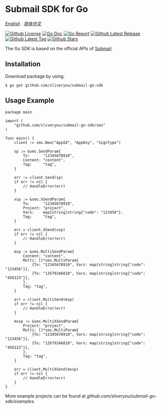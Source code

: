 # Submail SDK for Go

*[English](README.md) ∙ [简体中文](README_zh-CN.md)*

[![Github License](https://img.shields.io/github/license/sliveryou/submail-go-sdk.svg?style=flat)](https://github.com/sliveryou/submail-go-sdk/blob/master/LICENSE)
[![Go Doc](https://godoc.org/github.com/sliveryou/submail-go-sdk?status.svg)](https://pkg.go.dev/github.com/sliveryou/submail-go-sdk)
[![Go Report](https://goreportcard.com/badge/github.com/sliveryou/submail-go-sdk)](https://goreportcard.com/report/github.com/sliveryou/submail-go-sdk)
[![Github Latest Release](https://img.shields.io/github/release/sliveryou/submail-go-sdk.svg?style=flat)](https://github.com/sliveryou/submail-go-sdk/releases/latest)
[![Github Latest Tag](https://img.shields.io/github/tag/sliveryou/submail-go-sdk.svg?style=flat)](https://github.com/sliveryou/submail-go-sdk/tags)
[![Github Stars](https://img.shields.io/github/stars/sliveryou/submail-go-sdk.svg?style=flat)](https://github.com/sliveryou/submail-go-sdk/stargazers)

The Go SDK is based on the official APIs of [Submail](https://www.mysubmail.com/documents).

## Installation

Download package by using:

```shell script
$ go get github.com/sliveryou/submail-go-sdk
```

## Usage Example

```golang
package main

import (
	"github.com/sliveryou/submail-go-sdk/sms"
)

func main() {
	client := sms.New("AppId", "AppKey", "SignType")

	sp := &sms.SendParam{
		To:      "12345678910",
		Content: "content",
		Tag:     "tag",
	}

	err := client.Send(sp)
	if err != nil {
		// HandleError(err)
	}

	xsp := &sms.XSendParam{
		To:      "12345678910",
		Project: "project",
		Vars:    map[string]string{"code": "123456"},
		Tag:     "tag",
	}

	err = client.XSend(xsp)
	if err != nil {
		// HandleError(err)
	}

	msp := &sms.MultiSendParam{
		Content: "content",
		Multi: []*sms.MultiParam{
			{To: "12345678910", Vars: map[string]string{"code": "123456"}},
			{To: "13579246810", Vars: map[string]string{"code": "456123"}},
		},
		Tag: "tag",
	}

	err = client.MultiSend(msp)
	if err != nil {
		// HandleError(err)
	}

	mxsp := &sms.MultiXSendParam{
		Project: "project",
		Multi: []*sms.MultiParam{
			{To: "12345678910", Vars: map[string]string{"code": "123456"}},
			{To: "13579246810", Vars: map[string]string{"code": "456123"}},
		},
		Tag: "tag",
	}

	err = client.MultiXSend(mxsp)
	if err != nil {
		// HandleError(err)
	}
}
```

More example projects can be found at *github.com/sliveryou/submail-go-sdk/examples*.
